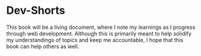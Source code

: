 # Dev-Shorts
This book will be a living document, where I note my learnings as I progress through web development. Although this is primarily meant to help solidify my understandings of topics and keep me accountable, I hope that this book can help others as well.
